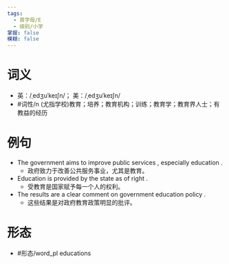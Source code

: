```yaml
---
tags:
  - 首字母/E
  - 级别/小学
掌握: false
模糊: false
---
```

# 词义
- 英：/ˌedʒuˈkeɪʃn/； 美：/ˌedʒuˈkeɪʃn/
- #词性/n  (尤指学校)教育；培养；教育机构；训练；教育学；教育界人士；有教益的经历
# 例句
- The government aims to improve public services , especially education .
	- 政府致力于改善公共服务事业，尤其是教育。
- Education is provided by the state as of right .
	- 受教育是国家赋予每一个人的权利。
- The results are a clear comment on government education policy .
	- 这些结果是对政府教育政策明显的批评。
# 形态
- #形态/word_pl educations
